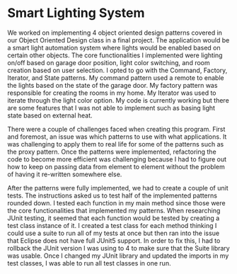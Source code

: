 # Smart Lighting System
We worked on implementing 4 object oriented design patterns covered in our Object Oriented Design class in a final project. The application would be a smart light automation system where lights would be enabled based on certain other objects. The core functionalities I implemented were lighting on/off based on garage door position, light color switching, and room creation based on user selection. I opted to go with the Command, Factory, Iterator, and State patterns. My command pattern used a remote to enable the lights based on the state of the garage door. My factory pattern was responsible for creating the rooms in my home. My Iterator was used to iterate through the light color option. My code is currently working but there are some features that I was not able to implement such as basing light state based on external heat. 

There were a couple of challenges faced when creating this program. First and foremost, an issue was which patterns to use with what applications. It was challenging to apply them to real life for some of the patterns such as the proxy pattern. Once the patterns were implemented, refactoring the code to become more efficient was challenging because I had to figure out how to keep on passing data from element to element without the problem of having it re-written somewhere else. 

After the patterns were fully implemented, we had to create a couple of unit tests. The instructions asked us to test half of the implemented patterns rounded down. I tested each function in my main method since those were the core functionalities that implemented my patterns. When researching JUnit testing, it seemed that each function would be tested by creating a test class instance of it. I created a test class for each method thinking I could use a suite to run all of my tests at once but then ran into the issue that Eclipse does not have full JUnit5 support. In order to fix this, I had to rollback the JUnit version I was using to 4 to make sure that the Suite library was usable. Once I changed my JUnit library and updated the imports in my test classes, I was able to run all test classes in one run.
